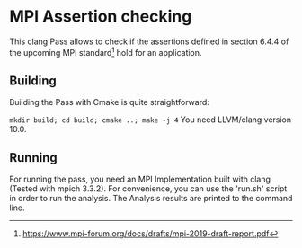 MPI Assertion checking
=======

This clang Pass allows to check if the assertions defined in section 6.4.4 of the upcoming MPI standard[^fn1] hold for an application.

Building
-----------
Building the Pass with Cmake is quite straightforward:

``mkdir build; cd build; cmake ..; make -j 4``
You need LLVM/clang version 10.0.

Running
-----------
For running the pass, you need an MPI Implementation built with clang (Tested with mpich 3.3.2).
For convenience, you can use the 'run.sh' script in order to run the analysis.
The Analysis results are printed to the command line.

[^fn1]: https://www.mpi-forum.org/docs/drafts/mpi-2019-draft-report.pdf
